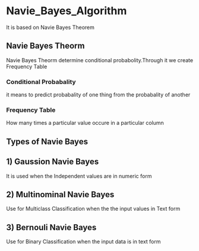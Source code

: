 # Navie_Bayes_Algorithm
It is based on Navie Bayes Theorem 
## Navie Bayes Theorm
Navie Bayes Theorm determine conditional probabolity.Through it we create Frequency Table 
### Conditional Probabality
it means to predict probabality of one thing from the probabality of another 
### Frequency Table 
How many times a particular value occure in a particular column

## Types of Navie Bayes 
## 1) Gaussion Navie Bayes 
It is used when the Independent values are in numeric form 

## 2) Multinominal Navie Bayes 
Use for Multiclass Classification when the the input values in Text form 

## 3) Bernouli Navie Bayes 
Use for Binary Classification when the input data is in text form 

